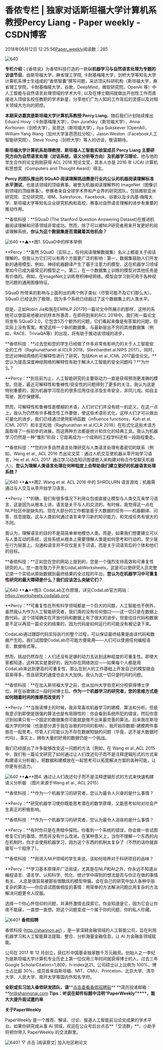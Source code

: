 
# 香侬专栏  |  独家对话斯坦福大学计算机系教授Percy Liang - Paper weekly - CSDN博客


2018年06月12日 12:25:56[Paper_weekly](https://me.csdn.net/c9Yv2cf9I06K2A9E)阅读数：285


![640](https://ss.csdn.net/p?https://mmbiz.qpic.cn/mmbiz_gif/VBcD02jFhgm9RFr5icmiaj0bibJxUeIGdAFHNM4G6PJEiccw293RuVnOiadQ4zcdibdJa5FFfn0ZMgpbKib4AAKD8dm2w/640)

**专栏介绍：**《香侬说》为香侬科技打造的一款**以机器学习与自然语言处理为专题的访谈节目**。由斯坦福大学，麻省理工学院, 卡耐基梅隆大学，剑桥大学等知名大学计算机系博士生组成的“香侬智囊”撰写问题，采访顶尖科研机构（斯坦福大学，麻省理工学院，卡耐基梅隆大学，谷歌，DeepMind，微软研究院，OpenAI 等）中人工智能与自然语言处理领域的学术大牛, 以及在博士期间就做出开创性工作而直接进入顶级名校任教职的学术新星，分享他们广为人知的工作背后的灵感以及对相关领域大方向的把控。

**本期采访嘉宾是斯坦福大学计算机系教授 Percy Liang**。随后我们计划陆续推出 Eduard Hovy（卡耐基梅隆大学），Dan Jurafsky（斯坦福大学），Anna Korhonen（剑桥大学），吴恩达（斯坦福大学），Ilya Sukskever (OpenAI)，William Yang Wang（加州大学圣芭芭拉分校），Jason Weston（Facebook人工智能研究院），Steve Young（剑桥大学）等人的访谈，敬请期待。

**斯坦福大学计算机系助理教授、斯坦福人工智能实验室成员 Percy Liang 主要研究方向为自然语言处理（对话系统，语义分析等方向）及机器学习理论**，他与他的学生合作的论文刚刚获得 ACL 2018 短论文奖，其本人亦是 2016 年 IJCAI 计算机和思想奖（Computers and Thought Award）得主。

**Percy 的团队推出的 SQuAD 阅读理解挑战赛是行业内公认的机器阅读理解标准水平测试**，也是该领域的顶级赛事，被誉为机器阅读理解界的 ImageNet（图像识别领域的顶级赛事）。参赛者来自全球学术界和产业界的研究团队，包括微软亚洲研究院、艾伦研究院、IBM、Salesforce、Facebook、谷歌以及卡内基·梅隆大学、斯坦福大学等知名企业研究机构和高校，赛事对自然语言理解的进步有重要的推动作用。

**香侬科技：**SQuaD (The Stanford Question Answering Dataset)在推进机器阅读理解和问答领域非常成功。然而，除了可以被NLP研究者用来开发更好的阅读理解系统，**你认为这个数据集是否潜藏着其他机会？**

![640](https://ss.csdn.net/p?https://mmbiz.qpic.cn/mmbiz_png/bQnWjhrq7lX9PKZoDgeiag7DvWPw9TqvAlrYGzfONltZ3rY7GZ8bsjIclwkZbnEDp5iaOk25uB1BEcoD95GqXJzw/640)
**▲**图1. SQuaD中的样本举例

**Percy：**虽然 SQuaD（实际上，任何阅读理解数据集）名义上都是关于阅读理解的，但我认为它们可以有两个方面更广泛的影响：第一，数据集鼓励人们开发新的通用模型。例如，神经机器翻译产生了基于注意力的模型，这在机器学习领域里如今已成为最常见的模型之一。第二，在一个数据集上训练的模型对其他任务是有价值的。例如，在ImageNet上训练卷积神经网络，模型会学习到可用于各种视觉问题的通用图像特征。

SQuaD 所带来的影响与上面列出的两个例子类似（尽管可能不及它们那么大）。SQuaD 已经达到了极限，因为多个系统已经超过了这个数据集上的人类水平。

但是，正如Robin Jia和我在EMNLP 2017的一篇论文中所展示的那样，这样的系统可以很容易地被对抗样本所愚弄，在即将到来的ACL 2018中，我们有一篇论文将发布 SQuaD 2.0，它包含5万个额外的问题，它们看起来像是有答案的问题，但实际上没有答案。希望这样一个新的数据集，与最新层出不穷的其他数据集（例如，RACE、TriviaQA等）的出现，将有助于推动该领域的进步。

**香侬科技：**过去您和您的学生已经做了许多非常有影响力的关于人工智能安全的工作（Raghunathanet al.ICLR 2018，Steinhardtet al.NIPS 2017）。同时，您还对神经网络的可解释性进行了研究，包括Koh et al.,ICML 2017最佳论文。**您认为提高深度神经网络的解释性有助于解决人工智能的安全问题吗？**为什么？

**Percy：**到目前为止，人工智能研究的主要驱动力一直是获得预测更准确的模型。但是，最近可解释性和鲁棒性/安全性的问题得到了更多的关注，我认为这是特别重要的，因为机器学习现在的很多应用往往涉及生命安全，非同儿戏。如自主驾驶、医疗保健等。

然而，可解释性和鲁棒性是模糊的术语，人们对它们并没有统一的定义。在这一点上，我认为仍然有许多概念性工作要做，使这些术语形式化，这样人们才可以做出可量化的进步。我们已经通过使用影响函数（influence functions，Koh et al. ICML 2017）和半定松弛（Raghunathan et al.ICLR 2018）在形式化这些术语方面取得了一些初步的进展，而这两种方法都是统计和优化的经典工具。我认为机器学习仍然是一种“雏形”阶段；它距离成为一个成熟的工程学科还有一段路程要走。

**香侬科技：**您的许多自然语言处理研究与人类语言处理有着密切的联系（例如，Wang et al., ACL 2016 杰出论文奖：通过人机交互使机器从零开始学习语言，He et al. ACL 2017: 通过学习动态知识图谱嵌入来构建对称合作型聊天机器人）。**您认为理解人类语言处理在何种程度上会帮助我们建立更好的机器语言处理系统？**

![640](https://ss.csdn.net/p?https://mmbiz.qpic.cn/mmbiz_png/bQnWjhrq7lX9PKZoDgeiag7DvWPw9TqvAukibBJZUCJA4dgcddXcuiaibwsfvOaHFET5ZNxmDHEariaUvYxTBwpxmYg/640)
**▲**图2. Wang et al. ACL 2016 中的 SHRDLURN 语言游戏：机器需通过与人交互从零开始学习语言。

**Percy：**的确，我们有很多情况下利用众包或直接让模型与人类交互来学习语言，这是因为从根本上讲，语言是关于与人的交流的。有时候，我觉得这一点在NLP社区中是缺失的。现在大部分的工作都是基于大数据的任务——机器翻译、问答、信息提取。这与人类如何通过语言来学习新的知识能力，和完成任务有很大的不同。

我认为，理解语言的目的不是简简单单地模仿人类。而是，如果我们想要建立可以与人类互动的系统，这些系统从根本上需要理解人类是如何思考和行动的，至少是在行为层面上。沟通和语言并不仅仅是关于词语，而是关于词语背后的个体和他们的目标。

**香侬科技：**正如您在您的网站上提到的，您是一个强烈支持高效和可重复性研究的人。您一直在致力于开发CodaLabWorksheets，这是可以使研究人员完整记录一个实验从原始数据到最终结果的全过程的平台。**您认为在机器学习中可重复性研究的最大障碍是什么？我们应该怎么突破它们？**

![640](https://ss.csdn.net/p?https://mmbiz.qpic.cn/mmbiz_png/bQnWjhrq7lWJRBE3kVqE1MzRrCQfWdyrfNVNOq2jkfu3veCbzx2OicWCfaFaTylbmPBkoGcXrxicibWoiaXrAA4QJQ/640)
**▲**图3. CodaLab工作原理，详见CodaLab官方网站：https://worksheets.codalab.org/

**Percy：**可重复性在所有科学领域都是一个巨大的问题，人工智能也不例外，虽然我认为作为人工智能研究者，我们真的没有任何借口——这一切只是在数据上跑代码。这个领域确实在开放代码和数据上有了很大的进步，但是往往代码和数据是不足以再现一篇论文的结果的，因为代码是如何运行的可能没有被记录下来。

CodaLab通过跟踪代码实际执行的整个过程，可以保证最终结果是由该代码和数据产生的。我们试图使CodaLab尽可能方便易用——人们可以使用任何编程语言、数据格式等。

然而，挑战仍然存在：人们还没有足够的动力去达到这种程度的可重复性。即使大家都知道，这样其实是更好的，因为存在网络效应——如果每个人都是用CodaLab来达到更高的可重复性，那么在别人的工作基础上开发自己的模型就会容易得多，而且研究的速度也会大大加快。我认为这一切只是时间的问题。

**香侬科技：**在加入斯坦福大学之前，您从加州大学伯克利分校获得博士学位，并在谷歌做过一段时间博士后。**作为一个机器学习的研究者，您的思维方式是如何随着时间的推移而改变的？**

**Percy：**当我读博士的时候，我非常喜欢机器学习的建模、算法和分析。但是我意识到即使是很强的算法也是有局限性的：你会看到系统所犯的错误，然后你意识到如果只有一个固定的数据集你可能就是做不出来最完善的算法。后来我在斯坦福大学的时候（也是部分源于我在谷歌的时间的影响），我开始将数据-建模两件事放在一起思考。尽管人们可能认为不存在数据短缺的问题（毕竟，这不是大数据时代吗），事实上，拥有大量的好用的数据仍是一个挑战。

我们已经提出了许多能够改变这一问题的方法（例如，在 Wang et al.,ACL 2015中，我们有一篇论文研究了如何通过让人们改述句子而不是注释逻辑形式的方式来构建语义分析器）。把数据和建模放在一起思考可以拓宽解决方案的各种可能，让你更有创造力。

![640](https://ss.csdn.net/p?https://mmbiz.qpic.cn/mmbiz_png/bQnWjhrq7lWJRBE3kVqE1MzRrCQfWdyrMkOP29DYEKz70ZY7KAcj5I1d4dTulmwFshzaMibzAGVWibcoXmmIfbibg/640)
**▲**图4. 通过让人们改述句子而不是注释逻辑形式的方式来快速构建语义分析器 （图片来源于Wang et al., ACL 2015）

**香侬科技：**作为一个机器学习的研究者，您认为最令人兴奋的是什么事情？

**Percy：**研究机器学习使你既能思考潜在的数学原理，又能思考如何对社会产生真正的积极影响。

**香侬科技：**作为一个机器学习的研究者，您认为最令人沮丧的是什么事情？

**Percy：**有时你只是在黑暗中探险。你看到一个系统的错误，你会做一些试图修复它们的事情，然而并没有什么改进。在某种意义上，当你不理解一个东西的内在机制时，你才会使用机器学习，因为这个东西的机制太复杂了（不然的话你就直接写一个程序了）。

**香侬科技：**刚进入NLP领域的学生来说，该如何培养对于科研项目的品味？

**Percy：**学习基本原理并广泛阅读，尤其是在NLP和AI之外，你永远不知道从编程语言、语言学、认知科学、优化、统计学中得到的想法是否与你正在做的事情有关。
人总是很容易被那些很酷炫的模型带偏，会在自己的研究中加入各种华丽复杂的算法——你应该试图做相反的事情：用简单的方法解决问题比用复杂的方法解决问题更令人叹服。

选择一个你心怀信仰的问题，并满怀激情去探索它。你会知道是它，因为它会让你夜不能寐，一直想一直想。把这个问题变成一个属于你的问题，你的私人珍藏。

![640?](https://ss.csdn.net/p?https://mmbiz.qpic.cn/mmbiz_png/VBcD02jFhgmPEF4lW0pL5weJia5y4xhJbog2pIZZ3ZCgVUDynvus6rCzNKGAAAI6R8jaXTpYPISCMicpFegVdG0g/640?)
**香侬招聘**

香侬科技 (http://shannon.ai/) ，是一家深耕金融领域的人工智能公司，旨在利用机器学习和人工智能算法提取、整合、分析海量金融信息，让 AI 为金融各领域赋能。

公司在 2017 年 12 月创立，获红杉中国基金独家数千万元融资。创始人之一李纪为是斯坦福大学计算机专业历史上第一位仅用三年时间就获得博士的人。过去三年 Google ScholarCitation>1,800，h-index达21。公司硕士以上比例为 100%，博士占比超 30%，成员皆来自斯坦福、MIT、CMU、Princeton、北京大学、清华大学、人民大学、南开大学等国内外知名学府。

**全职或实习加入香侬研发团队，请****[点击查看香侬招聘贴](http://mp.weixin.qq.com/s?__biz=MzUzODcyNjY5Ng==&mid=2247483688&idx=1&sn=7934813ce7fb76cb6f903e7a46343846&chksm=fad2196fcda590798593d6470028bbb2dbb69f86e0a60f294202721f26a93ed334797c1d5f08&scene=21#wechat_redirect)**
**简历投递邮箱：**hr@shannonai.com
**Tips：****听说在邮件标题中注明****“****PaperWeekly****”****，能大大提升面试邀约率**


**关于PaperWeekly**

PaperWeekly 是一个推荐、解读、讨论、报道人工智能前沿论文成果的学术平台。如果你研究或从事 AI 领域，欢迎在公众号后台点击**「交流群」**，小助手将把你带入 PaperWeekly 的交流群里。

![640?](https://ss.csdn.net/p?https://mmbiz.qpic.cn/mmbiz_gif/VBcD02jFhgkXb8A1kiafKxib8NXiaPMU8mQvRWVBtFNic4G5b5GDD7YdwrsCAicOc8kp5tdEOU3x7ufnleSbKkiaj5Dg/640?)
▽ 点击 |阅读原文| 加入社区刷论文


